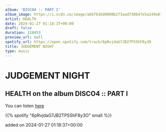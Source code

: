 ```yaml
---
album: 'DISCO4 :: PART I'
album_image: https://i.scdn.co/image/ab67616d0000b273aad730647e5a249a0792bc72
artist: HEALTH
date: 2024-01-27 01:18:37+00:00
draft: false
duration: 120453
preview_url: null
spotify_url: https://open.spotify.com/track/6pRvjdaG7JB2TPSShF8y3O
title: JUDGEMENT NIGHT
type: music
---
```



# JUDGEMENT NIGHT

## HEALTH on the album DISCO4 :: PART I

You can listen [here](https://open.spotify.com/track/6pRvjdaG7JB2TPSShF8y3O)

{{% spotify "6pRvjdaG7JB2TPSShF8y3O" small %}}

added on 2024-01-27 01:18:37+00:00